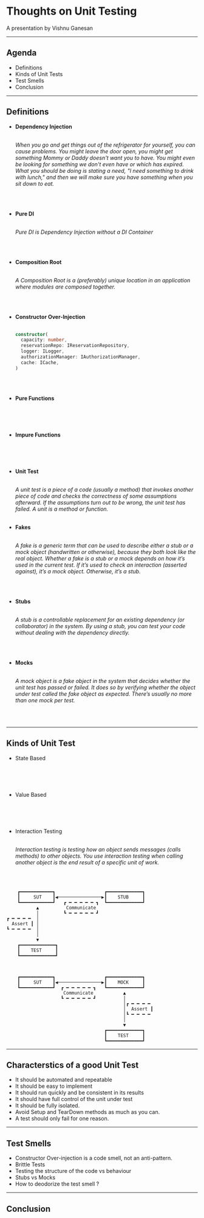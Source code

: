 # Thoughts on Unit Testing

A presentation by Vishnu Ganesan

---

## Agenda

- Definitions
- Kinds of Unit Tests
- Test Smells
- Conclusion

---

## Definitions

- **Dependency Injection**
  <br>
  <br>

  _When you go and get things out of the refrigerator for yourself, you can cause problems. You might leave the door open, you might get something Mommy or Daddy doesn't want you to have. You might even be looking for something we don't even have or which has expired. What you should be doing is stating a need, "I need something to drink with lunch," and then we will make sure you have something when you sit down to eat._

  <br>
  <br>

- **Pure DI**
  <br>
  <br>

  _Pure DI is Dependency Injection without a DI Container_

<br>
<br>

- **Composition Root**
  <br>
  <br>

  _A Composition Root is a (preferably) unique location in an application where modules are composed together._

<br>
<br>

- **Constructor Over-Injection**
  <br>
  <br>

  ```typescript
  constructor(
    capacity: number,
    reservationRepo: IReservationRepository,
    logger: ILogger,
    authorizationManager: IAuthorizationManager,
    cache: ICache,
  )
  ```

  <br>
  <br>

- **Pure Functions**
  <br>
  <br>

  <br>
  <br>

- **Impure Functions**
  <br>
  <br>

  <br>
  <br>

- **Unit Test**
  <br>
  <br>

  _A unit test is a piece of a code (usually a method) that invokes another piece of code and checks the correctness of some assumptions afterward. If the assumptions turn out to be wrong, the unit test has failed. A unit is a method or function._
  <br>
  <br>

- **Fakes**
  <br>
  <br>

  _A fake is a generic term that can be used to describe either a stub or a mock object (handwritten or otherwise), because they both look like the real object. Whether a fake is a stub or a mock depends on how it’s used in the current test. If it’s used to check an interaction (asserted against), it’s a mock object. Otherwise, it’s a stub._

  <br>
  <br>

- **Stubs**
  <br>
  <br>

  _A stub is a controllable replacement for an existing dependency (or collaborator) in the system. By using a stub, you can test your code without dealing with the dependency directly._

  <br>
  <br>

- **Mocks**
  <br>
  <br>

  _A mock object is a fake object in the system that decides whether the unit test has passed or failed. It does so by verifying whether the object under test called the fake object as expected. There’s usually no more than one mock per test._

  <br>
  <br>

---

## Kinds of Unit Test

- State Based
  <br>
  <br>

  <br>
  <br>

- Value Based
  <br>
  <br>

  <br>
  <br>

- Interaction Testing
  <br>
  <br>

  _Interaction testing is testing how an object sends messages (calls methods) to other objects. You use interaction testing when calling another object is the end result of a specific unit of work._

  <br>
  <br>

```
    ┏━━━━━━━━━━━━┓                  ┏━━━━━━━━━━━━━┓
    ┃     SUT    ┃◀────────────────▶┃    STUB     ┃
    ┗━━━━━━━━━━━━┛   ┏ ━ ━ ━ ━ ━ ┓  ┗━━━━━━━━━━━━━┛
           ▲          Communicate
           │         ┗ ━ ━ ━ ━ ━ ┛
┏ ━ ━ ━ ━  │
  Assert ┃ │
┗ ━ ━ ━ ━  │
           │
           ▼
    ┏━━━━━━━━━━━━━┓
    ┃    TEST     ┃
    ┗━━━━━━━━━━━━━┛



    ┏━━━━━━━━━━━━┓                  ┏━━━━━━━━━━━━━┓
    ┃     SUT    ┃◀────────────────▶┃    MOCK     ┃
    ┗━━━━━━━━━━━━┛  ┏ ━ ━ ━ ━ ━ ┓   ┗━━━━━━━━━━━━━┛
                     Communicate           ▲
                    ┗ ━ ━ ━ ━ ━ ┛          │
                                           │┏ ━ ━ ━ ━
                                           │  Assert ┃
                                           │┗ ━ ━ ━ ━
                                           │
                                           ▼
                                    ┏━━━━━━━━━━━━━┓
                                    ┃    TEST     ┃
                                    ┗━━━━━━━━━━━━━┛
```

---

## Characterstics of a good Unit Test

- It should be automated and repeatable
- It should be easy to implement
- It should run quickly and be consistent in its results
- It should have full control of the unit under test
- It should be fully isolated.
- Avoid Setup and TearDown methods as much as you can.
- A test should only fail for one reason.

---

## Test Smells

- Constructor Over-injection is a code smell, not an anti-pattern.
- Brittle Tests
- Testing the structure of the code vs behaviour
- Stubs vs Mocks
- How to deodorize the test smell ?

---

## Conclusion

```

```
